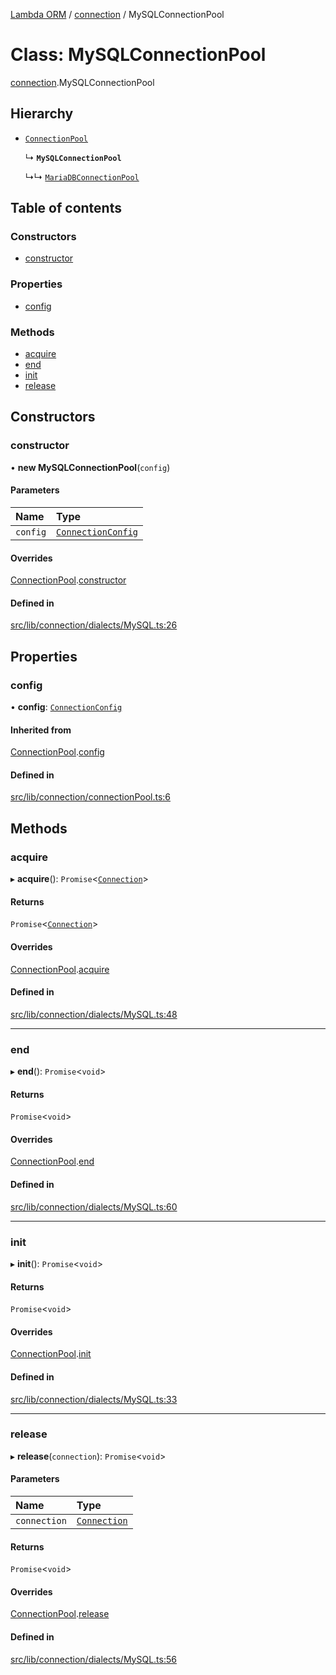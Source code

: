 [Lambda ORM](../README.md) / [connection](../modules/connection.md) / MySQLConnectionPool

# Class: MySQLConnectionPool

[connection](../modules/connection.md).MySQLConnectionPool

## Hierarchy

- [`ConnectionPool`](connection.ConnectionPool.md)

  ↳ **`MySQLConnectionPool`**

  ↳↳ [`MariaDBConnectionPool`](connection.MariaDBConnectionPool.md)

## Table of contents

### Constructors

- [constructor](connection.MySQLConnectionPool.md#constructor)

### Properties

- [config](connection.MySQLConnectionPool.md#config)

### Methods

- [acquire](connection.MySQLConnectionPool.md#acquire)
- [end](connection.MySQLConnectionPool.md#end)
- [init](connection.MySQLConnectionPool.md#init)
- [release](connection.MySQLConnectionPool.md#release)

## Constructors

### constructor

• **new MySQLConnectionPool**(`config`)

#### Parameters

| Name | Type |
| :------ | :------ |
| `config` | [`ConnectionConfig`](../interfaces/connection.ConnectionConfig.md) |

#### Overrides

[ConnectionPool](connection.ConnectionPool.md).[constructor](connection.ConnectionPool.md#constructor)

#### Defined in

[src/lib/connection/dialects/MySQL.ts:26](https://github.com/FlavioLionelRita/lambdaorm/blob/baac5cd/src/lib/connection/dialects/MySQL.ts#L26)

## Properties

### config

• **config**: [`ConnectionConfig`](../interfaces/connection.ConnectionConfig.md)

#### Inherited from

[ConnectionPool](connection.ConnectionPool.md).[config](connection.ConnectionPool.md#config)

#### Defined in

[src/lib/connection/connectionPool.ts:6](https://github.com/FlavioLionelRita/lambdaorm/blob/baac5cd/src/lib/connection/connectionPool.ts#L6)

## Methods

### acquire

▸ **acquire**(): `Promise`<[`Connection`](connection.Connection.md)\>

#### Returns

`Promise`<[`Connection`](connection.Connection.md)\>

#### Overrides

[ConnectionPool](connection.ConnectionPool.md).[acquire](connection.ConnectionPool.md#acquire)

#### Defined in

[src/lib/connection/dialects/MySQL.ts:48](https://github.com/FlavioLionelRita/lambdaorm/blob/baac5cd/src/lib/connection/dialects/MySQL.ts#L48)

___

### end

▸ **end**(): `Promise`<`void`\>

#### Returns

`Promise`<`void`\>

#### Overrides

[ConnectionPool](connection.ConnectionPool.md).[end](connection.ConnectionPool.md#end)

#### Defined in

[src/lib/connection/dialects/MySQL.ts:60](https://github.com/FlavioLionelRita/lambdaorm/blob/baac5cd/src/lib/connection/dialects/MySQL.ts#L60)

___

### init

▸ **init**(): `Promise`<`void`\>

#### Returns

`Promise`<`void`\>

#### Overrides

[ConnectionPool](connection.ConnectionPool.md).[init](connection.ConnectionPool.md#init)

#### Defined in

[src/lib/connection/dialects/MySQL.ts:33](https://github.com/FlavioLionelRita/lambdaorm/blob/baac5cd/src/lib/connection/dialects/MySQL.ts#L33)

___

### release

▸ **release**(`connection`): `Promise`<`void`\>

#### Parameters

| Name | Type |
| :------ | :------ |
| `connection` | [`Connection`](connection.Connection.md) |

#### Returns

`Promise`<`void`\>

#### Overrides

[ConnectionPool](connection.ConnectionPool.md).[release](connection.ConnectionPool.md#release)

#### Defined in

[src/lib/connection/dialects/MySQL.ts:56](https://github.com/FlavioLionelRita/lambdaorm/blob/baac5cd/src/lib/connection/dialects/MySQL.ts#L56)
